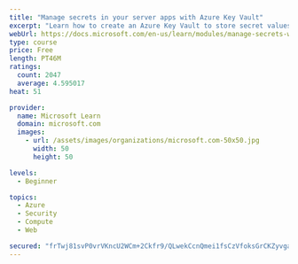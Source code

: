 ```yaml
---
title: "Manage secrets in your server apps with Azure Key Vault"
excerpt: "Learn how to create an Azure Key Vault to store secret values and how to enable secure access to the vault."
webUrl: https://docs.microsoft.com/en-us/learn/modules/manage-secrets-with-azure-key-vault/
type: course
price: Free
length: PT46M
ratings:
  count: 2047
  average: 4.595017
heat: 51

provider:
  name: Microsoft Learn
  domain: microsoft.com
  images:
    - url: /assets/images/organizations/microsoft.com-50x50.jpg
      width: 50
      height: 50

levels:
  - Beginner

topics:
  - Azure
  - Security
  - Compute
  - Web

secured: "frTwj81svP0vrVKncU2WCm+2Ckfr9/QLwekCcnQmei1fsCzVfoksGrCKZyvgaXHMR1iTNtN72a8+ZylahQ+dbUeyNgcgBroj7Q4QB/0Yk+ywvL9IK3jfORiIACvpIUAa086Tlb9IzuGrjzYgcfjFqfLmykGtbVCPIgb9WWX63T5/YvfNZXp0kiOaSMTce4T/LRREtMqrwobOkCdLM8TlB9UZBX17oLYbQlT69sml4y462Y56tkqAVMjQTrpufOQZqLit9PT1KcZj/2x8uEoIFbXwhmq5zACgvMe6dwjAfA9PYTmKbIXVIoNYGQ8V8YtKj+W38XlfR+wQEy13OorLIKEpa4YFN0mfNY9uK9oTjRmCXh6fi4cZQ0X1qyzFGY/Ah5TtkJURV7q21c5QSVNzpmfp6rhdm8utZa/+E3O444Y=;KO+Ppg81KrA94KaIuhv6wA=="
---
```


